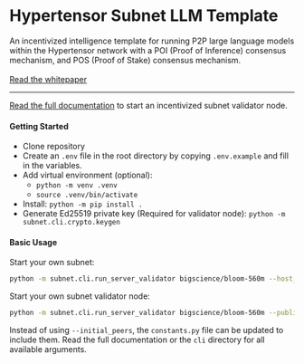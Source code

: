 <p align="center">
    <h1>Hypertensor Subnet LLM Template</h1>
    An incentivized intelligence template for running P2P large language models within the Hypertensor network with a POI (Proof of Inference) consensus mechanism, and POS (Proof of Stake) consensus mechanism.
    <br><br>
    <a href="https://www.hypertensor.org" target="_blank">Read the whitepaper</a>
</p>
<hr/>

<a href="https://docs.hypertensor.org" target="_blank">Read the full documentation</a> to start an incentivized subnet validator node.

<h4>Getting Started</h4>

- Clone repository
- Create an `.env` file in the root directory by copying `.env.example` and fill in the variables.
- Add virtual environment (optional):
    - `python -m venv .venv`
    - `source .venv/bin/activate`
- Install: `python -m pip install .`
- Generate Ed25519 private key (Required for validator node): `python -m subnet.cli.crypto.keygen`

<h4>Basic Usage</h4>

Start your own subnet:

```bash
python -m subnet.cli.run_server_validator bigscience/bloom-560m --host_maddrs /ip4/0.0.0.0/tcp/{PORT} ip4/0.0.0.0/udp/{PORT}/quic --announce_maddrs ip4/{IP}/tcp/{PORT}/ip4/{IP}/udp/{PORT}/quic --identity_path {PRIVATE_KEY_PATH} --new_swarm
```

Start your own subnet validator node:

```bash
python -m subnet.cli.run_server_validator bigscience/bloom-560m --public_ip {IP} --port {PORT} --initial_peers {INITIAL_PEERS} --identity_path {PRIVATE_KEY_PATH}
```
Instead of using `--initial_peers`, the `constants.py` file can be updated to include them. Read the full documentation or the `cli` directory for all available arguments.